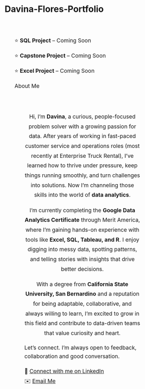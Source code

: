 # Davina-Flores-Portfolio
<section id="projects">
  <div style="max-width: 800px; margin: 0 auto; padding: 2rem; font-size: 1.1rem; line-height: 1.8;">
   
<p align="center"> <p>⭐ <strong>SQL Project</strong> – Coming Soon</p>
   
<p align="center"> <p>⭐ <strong>Capstone Project</strong> – Coming Soon</p>
  
<p align="center">  <p>⭐ <strong>Excel Project</strong> – Coming Soon</p>
  

About Me

<section id="about">
  <div style="max-width: 800px; margin: 0 auto; padding: 2rem;">
    <p style="font-size: 1.1rem; line-height: 1.6;">

<p align="center"> Hi, I’m <strong>Davina</strong>, a curious, people-focused problem solver with a growing passion for data. 
      After years of working in fast-paced customer service and operations roles (most recently at Enterprise Truck Rental), 
      I’ve learned how to thrive under pressure, keep things running smoothly, and turn challenges into solutions. 
      Now I’m channeling those skills into the world of <strong>data analytics</strong>.
    </p>
    <p style="font-size: 1.1rem; line-height: 1.6; margin-top: 1rem;"> 
<p align="center">I’m currently completing the <strong>Google Data Analytics Certificate</strong> through Merit America, 
      where I’m gaining hands-on experience with tools like <strong>Excel, SQL, Tableau, and R</strong>. 
      I enjoy digging into messy data, spotting patterns, and telling stories with insights that drive better decisions.
    </p>
    <p style="font-size: 1.1rem; line-height: 1.6; margin-top: 1rem;">
<p align="center">
      With a degree from <strong>California State University, San Bernardino</strong> and a reputation for being adaptable, 
      collaborative, and always willing to learn, I’m excited to grow in this field and contribute to 
      data-driven teams that value curiosity and heart.
    </p>
    <p style="font-size: 1.1rem; line-height: 1.6; margin-top: 1rem;">
      Let’s connect. I’m always open to feedback, collaboration and good conversation.
    </p>
 

  📍 <a href="https://www.linkedin.com/in/davina-flores-b90719132">Connect with me on LinkedIn</a><br>
  ✉️ <a href="mailto:davinaflores94@gmail.com">Email Me</a>
